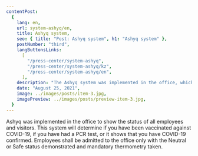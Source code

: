 ```yaml
---
contentPost:
  {
    lang: en,
    url: system-ashyq/en,
    title: Ashyq system,
    seo: { title: "Post: Ashyq system", h1: "Ashyq system" },
    postNumber: "third",
    langButtonsLinks:
      [
        "/press-center/system-ashyq",
        "/press-center/system-ashyq/kz",
        "/press-center/system-ashyq/en",
      ],
    description: "The Ashyq system was implemented in the office, which shows...",
    date: "August 25, 2021",
    image: ../images/posts/item-3.jpg,
    imagePreview: ../images/posts/preview-item-3.jpg,
  }
---
```


Ashyq was implemented in the office to show the status of all employees and visitors. This system will determine if you have been vaccinated against COVID-19, if you have had a PCR test, or it shows that you have COVID-19 confirmed. Employees shall be admitted to the office only with the Neutral or Safe status demonstrated and mandatory thermometry taken.

